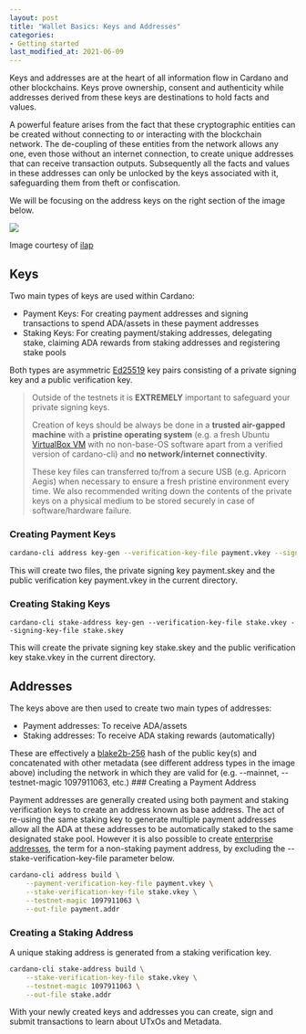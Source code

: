 ```yaml
---
layout: post
title: "Wallet Basics: Keys and Addresses"
categories:
- Getting started
last_modified_at: 2021-06-09
---
```


Keys and addresses are at the heart of all information flow in Cardano
and other blockchains. Keys prove ownership, consent and authenticity
while addresses derived from these keys are destinations to hold facts
and values.

A powerful feature arises from the fact that these cryptographic
entities can be created without connecting to or interacting with the
blockchain network. The de-coupling of these entities from the network
allows any one, even those without an internet connection, to create
unique addresses that can receive transaction outputs. Subsequently all
the facts and values in these addresses can only be unlocked by the keys
associated with it, safeguarding them from theft or confiscation.

We will be focusing on the address keys on the right section of the
image below.

![](https://github.com/ilap/ShelleyStuffs/raw/master/images/ShelleyKeyAndAddresses.png)

Image courtesy of [ilap](https://github.com/ilap)

## Keys

Two main types of keys are used within Cardano:

- Payment Keys: For creating payment addresses and signing transactions
  to spend ADA/assets in these payment addresses
- Staking Keys: For creating payment/staking addresses, delegating
  stake, claiming ADA rewards from staking addresses and registering
  stake pools

Both types are asymmetric
[Ed25519](https://en.wikipedia.org/wiki/EdDSA#Ed25519) key pairs
consisting of a private signing key and a public verification key.

<blockquote class="media notice notice-danger"><i class="icon_ribbon_alt"></i><div markdown="1">

Outside of the testnets it is **EXTREMELY** important to safeguard
your private signing keys.

Creation of keys should be always be done in a **trusted air-gapped
machine** with a **pristine operating system** (e.g. a fresh Ubuntu
[VirtualBox VM](https://www.virtualbox.org/wiki/Downloads) with no
non-base-OS software apart from a verified version of cardano-cli) and
**no network/internet connectivity**. <!-- Signing transactions should
also be done in the air-gapped machine containing the private keys
where signed transactions can then be transferred out via a secure
USB. At no point should the signing keys be transferred to another
machine that is not air-gapped. -->

These key files can transferred to/from a secure USB (e.g. Apricorn
Aegis) when necessary to ensure a fresh pristine environment every
time. We also recommended writing down the contents of the private
keys on a physical medium to be stored securely in case of
software/hardware failure.

</div></blockquote>

### Creating Payment Keys

```bash
cardano-cli address key-gen --verification-key-file payment.vkey --signing-key-file payment.skey
```

This will create two files, the private signing key payment.skey and the
public verification key payment.vkey in the current directory.

### Creating Staking Keys

```
cardano-cli stake-address key-gen --verification-key-file stake.vkey --signing-key-file stake.skey
```

This will create the private signing key stake.skey and the public
verification key stake.vkey in the current directory.

## Addresses

The keys above are then used to create two main types of addresses:

- Payment addresses: To receive ADA/assets
- Staking addresses: To receive ADA staking rewards (automatically)

These are effectively
a [blake2b-256](https://en.wikipedia.org/wiki/BLAKE_(hash_function)#BLAKE2)
hash of the public key(s) and concatenated with other metadata (see
different address types in the image above) including the network in
which they are valid for (e.g. --mainnet, --testnet-magic 1097911063,
etc.) ### Creating a Payment Address

Payment addresses are generally created using both payment and staking
verification keys to create an address known as base address. The act of
re-using the same staking key to generate multiple payment addresses
allow all the ADA at these addresses to be automatically staked to the
same designated stake pool. However it is also possible to create
[enterprise
addresses](https://docs.cardano.org/en/latest/learn/types-addresses.html#enterprise-addresses),
the term for a non-staking payment address, by excluding the
--stake-verification-key-file parameter below.

```bash
cardano-cli address build \
    --payment-verification-key-file payment.vkey \
    --stake-verification-key-file stake.vkey \
    --testnet-magic 1097911063 \
    --out-file payment.addr
```

### Creating a Staking Address

A unique staking address is generated from a staking verification key.

```bash
cardano-cli stake-address build \
    --stake-verification-key-file stake.vkey \
    --testnet-magic 1097911063 \
    --out-file stake.addr
```

With your newly created keys and addresses you can create, sign and
submit transactions to learn about UTxOs and Metadata.

